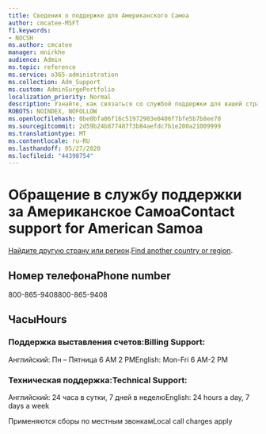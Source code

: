 ```yaml
---
title: Сведения о поддержке для Американского Самоа
author: cmcatee-MSFT
f1.keywords:
- NOCSH
ms.author: cmcatee
manager: mnirkhe
audience: Admin
ms.topic: reference
ms.service: o365-administration
ms.collection: Adm_Support
ms.custom: AdminSurgePortfolio
localization_priority: Normal
description: Узнайте, как связаться со службой поддержки для вашей страны или региона.
ROBOTS: NOINDEX, NOFOLLOW
ms.openlocfilehash: 0be0bfa06f16c51972903e0406f7bfe5b7b8ee70
ms.sourcegitcommit: 2d59b24b877487f3b84aefdc7b1e200a21009999
ms.translationtype: MT
ms.contentlocale: ru-RU
ms.lasthandoff: 05/27/2020
ms.locfileid: "44398754"
---
```

# <a name="contact-support-for-american-samoa"></a><span data-ttu-id="c881c-103">Обращение в службу поддержки за Американское Самоа</span><span class="sxs-lookup"><span data-stu-id="c881c-103">Contact support for American Samoa</span></span>

<span data-ttu-id="c881c-104">[Найдите другую страну или регион](../contact-support-for-business-products.md).</span><span class="sxs-lookup"><span data-stu-id="c881c-104">[Find another country or region](../contact-support-for-business-products.md).</span></span>

## <a name="phone-number"></a><span data-ttu-id="c881c-105">Номер телефона</span><span class="sxs-lookup"><span data-stu-id="c881c-105">Phone number</span></span>
<span data-ttu-id="c881c-106">800-865-9408</span><span class="sxs-lookup"><span data-stu-id="c881c-106">800-865-9408</span></span>

## <a name="hours"></a><span data-ttu-id="c881c-107">Часы</span><span class="sxs-lookup"><span data-stu-id="c881c-107">Hours</span></span>
### <a name="billing-support"></a><span data-ttu-id="c881c-108">Поддержка выставления счетов:</span><span class="sxs-lookup"><span data-stu-id="c881c-108">Billing Support:</span></span>

<span data-ttu-id="c881c-109">Английский: Пн – Пятница 6 AM 2 PM</span><span class="sxs-lookup"><span data-stu-id="c881c-109">English: Mon-Fri 6 AM-2 PM</span></span>

### <a name="technical-support"></a><span data-ttu-id="c881c-110">Техническая поддержка:</span><span class="sxs-lookup"><span data-stu-id="c881c-110">Technical Support:</span></span>

<span data-ttu-id="c881c-111">Английский: 24 часа в сутки, 7 дней в неделю</span><span class="sxs-lookup"><span data-stu-id="c881c-111">English: 24 hours a day, 7 days a week</span></span>

<span data-ttu-id="c881c-112">Применяются сборы по местным звонкам</span><span class="sxs-lookup"><span data-stu-id="c881c-112">Local call charges apply</span></span>
